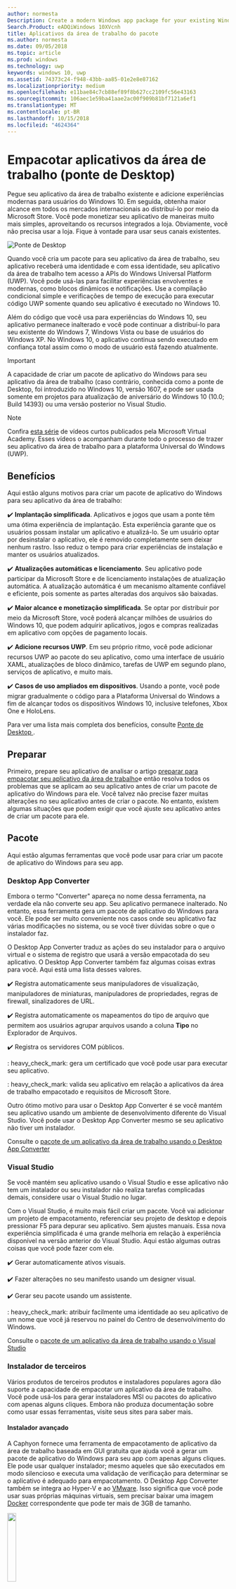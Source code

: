 ```yaml
---
author: normesta
Description: Create a modern Windows app package for your existing Windows Forms, WPF, or Win32 app or game. Add modern experiences for Windows 10 users and simplify deployment and monetization.
Search.Product: eADQiWindows 10XVcnh
title: Aplicativos da área de trabalho do pacote
ms.author: normesta
ms.date: 09/05/2018
ms.topic: article
ms.prod: windows
ms.technology: uwp
keywords: windows 10, uwp
ms.assetid: 74373c24-f948-43bb-aa85-01e2e8e87162
ms.localizationpriority: medium
ms.openlocfilehash: e11bae84c7cb88ef89f8b627cc2109fc56e43163
ms.sourcegitcommit: 106aec1e59ba41aae2ac00f909b81bf7121a6ef1
ms.translationtype: MT
ms.contentlocale: pt-BR
ms.lasthandoff: 10/15/2018
ms.locfileid: "4624364"
---
```

# <a name="package-desktop-applications-desktop-bridge"></a>Empacotar aplicativos da área de trabalho (ponte de Desktop)

Pegue seu aplicativo da área de trabalho existente e adicione experiências modernas para usuários do Windows 10. Em seguida, obtenha maior alcance em todos os mercados internacionais ao distribuí-lo por meio da Microsoft Store. Você pode monetizar seu aplicativo de maneiras muito mais simples, aproveitando os recursos integrados a loja. Obviamente, você não precisa usar a loja. Fique à vontade para usar seus canais existentes.

![Ponte de Desktop](images/desktop-to-uwp/desktop-bridge-4.png)

Quando você cria um pacote para seu aplicativo da área de trabalho, seu aplicativo receberá uma identidade e com essa identidade, seu aplicativo da área de trabalho tem acesso a APIs do Windows Universal Platform (UWP). Você pode usá-las para facilitar experiências envolventes e modernas, como blocos dinâmicos e notificações.  Use a compilação condicional simple e verificações de tempo de execução para executar código UWP somente quando seu aplicativo é executado no Windows 10.

Além do código que você usa para experiências do Windows 10, seu aplicativo permanece inalterado e você pode continuar a distribuí-lo para seu existente do Windows 7, Windows Vista ou base de usuários do Windows XP. No Windows 10, o aplicativo continua sendo executado em confiança total assim como o modo de usuário está fazendo atualmente.

>[!IMPORTANT]
>A capacidade de criar um pacote de aplicativo do Windows para seu aplicativo da área de trabalho (caso contrário, conhecida como a ponte de Desktop, foi introduzido no Windows 10, versão 1607, e pode ser usada somente em projetos para atualização de aniversário do Windows 10 (10.0; Build 14393) ou uma versão posterior no Visual Studio.

> [!NOTE]
> Confira <a href="https://mva.microsoft.com/en-US/training-courses/developers-guide-to-the-desktop-bridge-17373?l=oZG0B1WhD_8406218965/">esta série</a> de vídeos curtos publicados pela Microsoft Virtual Academy. Esses vídeos o acompanham durante todo o processo de trazer seu aplicativo da área de trabalho para a plataforma Universal do Windows (UWP).

## <a name="benefits"></a>Benefícios

Aqui estão alguns motivos para criar um pacote de aplicativo do Windows para seu aplicativo da área de trabalho:

:heavy_check_mark: **Implantação simplificada**. Aplicativos e jogos que usam a ponte têm uma ótima experiência de implantação. Esta experiência garante que os usuários possam instalar um aplicativo e atualizá-lo. Se um usuário optar por desinstalar o aplicativo, ele é removido completamente sem deixar nenhum rastro. Isso reduz o tempo para criar experiências de instalação e manter os usuários atualizados.

:heavy_check_mark: **Atualizações automáticas e licenciamento**. Seu aplicativo pode participar da Microsoft Store e de licenciamento instalações de atualização automática. A atualização automática é um mecanismo altamente confiável e eficiente, pois somente as partes alteradas dos arquivos são baixadas.

:heavy_check_mark: **Maior alcance e monetização simplificada**. Se optar por distribuir por meio da Microsoft Store, você poderá alcançar milhões de usuários do Windows 10, que podem adquirir aplicativos, jogos e compras realizadas em aplicativo com opções de pagamento locais.

:heavy_check_mark: **Adicione recursos UWP**.  Em seu próprio ritmo, você pode adicionar recursos UWP ao pacote do seu aplicativo, como uma interface de usuário XAML, atualizações de bloco dinâmico, tarefas de UWP em segundo plano, serviços de aplicativo, e muito mais.

:heavy_check_mark: **Casos de uso ampliados em dispositivos**. Usando a ponte, você pode migrar gradualmente o código para a Plataforma Universal do Windows a fim de alcançar todos os dispositivos Windows 10, inclusive telefones, Xbox One e HoloLens.

Para ver uma lista mais completa dos benefícios, consulte [Ponte de Desktop ](https://developer.microsoft.com/windows/bridges/desktop).

## <a name="prepare"></a>Preparar

Primeiro, prepare seu aplicativo de analisar o artigo [preparar para empacotar seu aplicativo da área de trabalho](desktop-to-uwp-prepare.md)e então resolva todos os problemas que se aplicam ao seu aplicativo antes de criar um pacote de aplicativo do Windows para ele. Você talvez não precise fazer muitas alterações no seu aplicativo antes de criar o pacote. No entanto, existem algumas situações que podem exigir que você ajuste seu aplicativo antes de criar um pacote para ele.

<a id="convert" />

## <a name="package"></a>Pacote

Aqui estão algumas ferramentas que você pode usar para criar um pacote de aplicativo do Windows para seu app.

### <a name="desktop-app-converter"></a>Desktop App Converter

Embora o termo "Converter" apareça no nome dessa ferramenta, na verdade ela não converte seu app. Seu aplicativo permanece inalterado. No entanto, essa ferramenta gera um pacote de aplicativo do Windows para você. Ele pode ser muito conveniente nos casos onde seu aplicativo faz várias modificações no sistema, ou se você tiver dúvidas sobre o que o instalador faz.

O Desktop App Converter traduz as ações do seu instalador para o arquivo virtual e o sistema de registro que usará a versão empacotada do seu aplicativo. O Desktop App Converter também faz algumas coisas extras para você. Aqui está uma lista desses valores.

:heavy_check_mark: Registra automaticamente seus manipuladores de visualização, manipuladores de miniaturas, manipuladores de propriedades, regras de firewall, sinalizadores de URL.

:heavy_check_mark: Registra automaticamente os mapeamentos do tipo de arquivo que permitem aos usuários agrupar arquivos usando a coluna **Tipo** no Explorador de Arquivos.

:heavy_check_mark: Registra os servidores COM públicos.

: heavy_check_mark: gera um certificado que você pode usar para executar seu aplicativo.

: heavy_check_mark: valida seu aplicativo em relação a aplicativos da área de trabalho empacotado e requisitos de Microsoft Store.

Outro ótimo motivo para usar o Desktop App Converter é se você mantém seu aplicativo usando um ambiente de desenvolvimento diferente do Visual Studio. Você pode usar o Desktop App Converter mesmo se seu aplicativo não tiver um instalador.

Consulte o [pacote de um aplicativo da área de trabalho usando o Desktop App Converter](desktop-to-uwp-run-desktop-app-converter.md)

### <a name="visual-studio"></a>Visual Studio

Se você mantém seu aplicativo usando o Visual Studio e esse aplicativo não tem um instalador ou seu instalador não realiza tarefas complicadas demais, considere usar o Visual Studio no lugar.

Com o Visual Studio, é muito mais fácil criar um pacote. Você vai adicionar um projeto de empacotamento, referenciar seu projeto de desktop e depois pressionar F5 para depurar seu aplicativo. Sem ajustes manuais. Essa nova experiência simplificada é uma grande melhoria em relação à experiência disponível na versão anterior do Visual Studio. Aqui estão algumas outras coisas que você pode fazer com ele.

:heavy_check_mark: Gerar automaticamente ativos visuais.

:heavy_check_mark: Fazer alterações no seu manifesto usando um designer visual.

:heavy_check_mark: Gerar seu pacote usando um assistente.

: heavy_check_mark: atribuir facilmente uma identidade ao seu aplicativo de um nome que você já reservou no painel do Centro de desenvolvimento do Windows.

Consulte o [pacote de um aplicativo da área de trabalho usando o Visual Studio](desktop-to-uwp-packaging-dot-net.md)

### <a name="third-party-installer"></a>Instalador de terceiros

 Vários produtos de terceiros produtos e instaladores populares agora dão suporte a capacidade de empacotar um aplicativo da área de trabalho. Você pode usá-los para gerar instaladores MSI ou pacotes do aplicativo com apenas alguns cliques. Embora não produza documentação sobre como usar essas ferramentas, visite seus sites para saber mais.

#### <a name="advanced-installer"></a>Instalador avançado

A Caphyon fornece uma ferramenta de empacotamento de aplicativo da área de trabalho baseada em GUI gratuita que ajuda você a gerar um pacote de aplicativo do Windows para seu app com apenas alguns cliques. Ele pode usar qualquer instalador; mesmo aqueles que são executados em modo silencioso e executa uma validação de verificação para determinar se o aplicativo é adequado para empacotamento.
O Desktop App Converter também se integra ao Hyper-V e ao [VMware](http://www.vmware.com/). Isso significa que você pode usar suas próprias máquinas virtuais, sem precisar baixar uma imagem [Docker](https://docs.docker.com/) correspondente que pode ter mais de 3GB de tamanho.

<img width="20%" src="images/desktop-to-uwp/Advanced_Installer_Vertical.png">

Você pode usar o [Instalador Avançado](http://www.advancedinstaller.com/) para gerar MSI e [pacotes de aplicativos Windows](http://www.advancedinstaller.com/uwp-app-package.html) a partir dos projetos existentes. Você também pode usar o instalador avançado para importar pacotes de aplicativos do Windows que você gera usando o Microsoft Desktop App Converter. Uma vez importado, você pode mantê-los usando ferramentas visuais especificamente projetadas para aplicativos UWP.

O Advanced Installer também fornece uma extensão para o Visual Studio 2017 e 2015 que pode ser usada para [compilar e depurar aplicativos de ponte de Desktop](http://www.advancedinstaller.com/debug-desktop-bridge-apps.html).

Veja este [vídeo](https://www.youtube.com/watch?v=cmLKgn04Vfg&feature=youtu.be) para uma rápida visão geral.

> [!TIP]
> Não se esqueça de conferir o recém-lançado [Advanced Installer Express Edition](https://www.advancedinstaller.com/express-edition.html).

#### <a name="cloudhouse-compatibility-containers"></a>Contêineres de Compatibilidade Cloudhouse

Para os clientes corporativos com aplicativos de linha de negócios incompatíveis com o Windows 10 e o Windows 10 S, os Contêineres de Compatibilidade da Cloudhouse permitem que os aplicativos do Windows XP e do Windows 7 sejam executados no Windows 10 e, em seguida, convertidos para execução na Plataforma Universal do Windows (UWP) para disponibilização pela Microsoft Store para Empresas ou do Microsoft Intune, sem alteração no código-fonte. Inscreva-se em uma [Avaliação gratuita](http://www.cloudhouse.com/free-trial).

<img width="20%" src="images/desktop-to-uwp/cloudhouse-container-logo.png">

A Cloudhouse fornece um Empacotador automática de empacotamento de aplicativos de linha de negócios em [Contêineres de compatibilidade](https://docs.cloudhouse.com/37613-overview/266723-compatibility-containers-for-applications) nos sistemas operacionais que os aplicativos executam atualmente (por exemplo, o Windows XP) e [prepara-o para conversão](https://docs.cloudhouse.com/37613-overview/266725-compatibility-containers-for-desktop-bridge?from_search=17883905) para a UWP. Em seguida, o Contêiner é convertido para o novo formato de pacote de aplicativos do Windows ao integrá-lo à ferramenta Desktop App Converter da Microsoft.

O Empacotador automático usa a análise de instalação/captura e de tempo de execução a fim de criar um Contêiner para o aplicativo, o que inclui os arquivos do aplicativo, o registro, os tempos de execução, as dependências, além do mecanismo de compatibilidade e redirecionamento necessários para que o aplicativo seja executado no Windows 10. O Contêiner fornece isolamento do aplicativo e seus tempos de execução para que não afetem ou entrem em conflito com outros aplicativos executados no dispositivo do usuário.

Saiba mais sobre como você pode fornecer aplicativos de negócios pela Microsoft Store para Empresas. Leia tudo em nosso [Blog de lançamento](http://www.cloudhouse.com/resources/release-solution-to-get-any-line-of-business-app-to-uwp).

#### <a name="firegiant"></a>FireGiant

A extensão [Appx FireGiant](https://www.firegiant.com/products/wix-expansion-pack/appx) permite criar pacotes de aplicativo do Windows e pacotes MSI simultaneamente do mesmo código-fonte WiX. Sempre que você criar, você pode direcionar o Windows 10 com um pacote de aplicativo do Windows e versões anteriores do Windows com MSI.

<img width="20%" src="images/desktop-to-uwp/FG3rdPartyLogo.png">

A extensão Appx FireGiant usa análise estática e emulação inteligente de projetos WiX para criar pacotes de aplicativo do Windows sem a sobrecarga de espaço em disco e de tempo de execução de contêineres ou máquinas virtuais.

Como a extensão Appx FireGiant não converte o instalador ao executá-lo, você pode manter seu instalador WiX sem precisar repetidamente convertê-lo em pacotes de aplicativo do Windows. Todos os usuários em diferentes versões do Windows obtêm seus últimos aprimoramentos e você não precisa se preocupar com pacotes de aplicativos MSI e Windows fora de sincronia.

Confira este [vídeo](https://www.youtube.com/watch?v=AFBpdBiAYQE) e veja como em algumas linhas de código FireGiant CEO Rob Mensching, cria uma versão Appx (pacote de aplicativo do Windows) a ferramenta de compactação de 7-Zip de código-fonte aberto populares e como ele aprimora os aplicativos do Windows e pacotes MSI com alterações no mesmo código-fonte WiX.

#### <a name="installaware"></a>InstallAware

Install**Aware**, com um [registro](https://www.installaware.com/press-room.htm) de suporte rápido para inovações da Microsoft, compilações de [pacotes de aplicativos do Windows (Ponte de Desktop)](https://www.installaware.com/appx-builder.htm), App-V (Virtualização de aplicativo), MSI (Windows Installer) e Pacotes EXE (Código nativo) de uma única origem.

<img width="20%" src="images/desktop-to-uwp/installaware.png">

A Install**Aware** fornece extensões gratuitas do Install**Aware** para as versões 2012 a 2017 do . Você pode usá-las para criar pacotes de aplicativo do Windows com um único clique diretamente da [barra de ferramentas do Visual Studio](https://www.installaware.com/visual-studio-installer-2015.htm).

Você também pode importar qualquer instalação, mesmo se não tiver o código-fonte dessa instalação, usando o Package**Aware** (capturas de instalação sem instantâneos) ou o Assistente de Importação de Banco de Dados (para todos os instaladores MSI e módulos de mesclagem MSM). Você pode usar as [ferramentas de GUI](https://www.installaware.com/scripting-two-way-integrated-ide.htm) para manter e aprimorar suas importações, visualmente ou por meio de script.

As [opções avançadas de criação de APPX](https://www.installaware.com/mhtml5/desktop/appx.htm) ajudam a direcionar envios da Microsoft Store ou a produzir binários de pacote de aplicativo do Windows para distribuição de sideload para os usuários finais. Você pode até mesmo compilar pacotes do Instalador **WSA** (Aplicativos do Windows Server) destinados a implantações para **Nano Servidor** desde uma única origem e com suporte total para [automação de linha de comando](https://www.installaware.com/scripting-automation-interface.htm), além de uma GUI.

A Install**Aware** também criou como [software livre](https://www.installaware.com/gnu.asp) uma **biblioteca de compilador APPX**, além de um applet de linha de comando de exemplo, sob a licença da GNU Affero GPL. Tudo isso foi projetado para uso com plataformas de software livre, como a WiX.

#### <a name="installshield"></a>InstallShield

A InstallShield fornece uma única solução para desenvolver instaladores MSI e EXE, criar pacotes UWP (Plataforma Universal do Windows) e WSA (Aplicativo de Windows Server) e para virtualizar aplicativos com um mínimo de scripts, codificação e reformulação.

<img width="20%" src="images/desktop-to-uwp/InstallShield-logo.jpg">

Examine seu projeto InstallShield em segundos para economizar horas de trabalho de investigação ao identificar automaticamente potenciais problemas de compatibilidade entre seu aplicativo e pacotes UWP e WSA.

Prepare-se para a Microsoft Store e simplifique a experiência de instalação do software no Windows 10 com a criação de pacotes de aplicativo UWP de seus projetos existentes do InstallShield. Crie pacotes do Windows Installer e de aplicativo UWP para dar suporte a todos os cenários de implantação desejados por seus clientes. Dê suporte a implantações do Nano Servidor e do Windows Server 2016 ao criar pacotes WSA de seus projetos existentes do InstallShield.

Desenvolva sua instalação em módulos para facilitar a implantação e a manutenção e então mescle os componentes e as dependências em tempo de compilação em um único pacote de aplicativo UWP para a Microsoft Store. Para a distribuição direta fora da loja, empacote seus Pacotes de Aplicativo UWP e outras dependências com um instalador de IU de pacote/avançado.

Saiba mais neste [livro eletrônico](https://na01.safelinks.protection.outlook.com/?url=https%3A%2F%2Fresources.flexerasoftware.com%2Fweb%2Fpdf%2FeBook-IS-Your-Fast-Track-to-Profit.pdf&data=02%7C01%7Cnormesta%40microsoft.com%7C86b9a00bc8e345c2ac6208d4ba464802%7C72f988bf86f141af91ab2d7cd011db47%7C1%7C1%7C636338258409706554&sdata=IAYNp9nFc8B5ayxwrs%2FQTWowUmOda6p%2Fn%2BjdHea257M%3D&reserved=0).

#### <a name="pace-suite"></a>PACE Suite

O [PACE Suite](https://pacesuite.com/) é uma ferramenta de empacotamento de aplicativo que pode ser usada para levar seus aplicativos da área de trabalho para a Plataforma Universal do Windows.

<img width="20%" src="images/desktop-to-uwp/PACE.png">

Com o PACE Suite, você não precisa preparar ambientes de empacotamento especiais ou instalar componentes adicionais do SDK do Windows. O PACE Suite pode criar pacotes de aplicativo do Windows de maneira independente em seu ambiente de empacotamento padrão no Windows 10 ou Windows Server 2016. Confira este [exemplo ilustrado](https://pacesuite.com/convert-exe-to-appx/) para saber como o PACE Suite trata o empacotamento de um instalador em um pacote de aplicativo do Windows.

Além de criar pacotes de aplicativo do Windows, você também pode usar o PACE Suite para criar pacotes do Windows Installer (MSI), patches (MSP), transformações (MST) e pacotes do App-V. Quando se trada de criação de MSI, o PACE Suite ajuda no gerenciamento de upgrades, configurações de permissão, ações personalizadas, scripts e outros. Você também pode publicar seus aplicativos diretamente no System Center Configuration Manager.

Para revisar todos os recursos de empacotamento de aplicativo, consulte [Recursos do PACE Suite](https://pacesuite.com/features/).

#### <a name="rad-studio"></a>RAD Studio

Consulte [RAD Studio da Embarcadero](https://www.embarcadero.com/products/rad-studio/windows-10-store-desktop-bridge)

#### <a name="raypack-studio"></a>RayPack Studio

Solução de empacotamento da Raynet, [RayPack Studio](https://raynet.de/Raynet-Products/RayPackStudio), dá suporte a criação de pacotes para aplicativos de desktop como um dos vários resultados possíveis de conversão eficiente e fácil de configurar e estrutura remontagem.

<img width="20%" src="images/desktop-to-uwp/RaynetLogo_v3.png">

Os ambientes virtuais existentes (Estação de Trabalho VMware, Hyper-V) podem ser usados para realizar a conversão automatizada/em massa sem uma configuração demorada do ambiente. Um componente do Studio ([RayQC Advanced](https://raynet.de/Raynet-Products/RayQCad)) é capaz de fazer testes de compatibilidade e triagem de pré-conversão para verificar se o software está qualificado para a conversão. Além disso, os usuários podem realizar agora verificações abrangentes de colisão e compatibilidade com diversas edições do Windows 10, incluindo as atualizações de Aniversário e para Criadores.

Ao lado de criação de pacotes de software para o formato APPX/UWP do Windows 10, o RayPack Studio também pode ser usado para criar pacotes clássicos do Windows Installer (MSI), patches (MSP), transformações (MST) e pacotes App-V. Além disso, essa solução vem com um conjunto de produtos de software e componentes para empacotamento de software empresarial profissional. Além de empacotamento de software e virtualização, o RayPack Studio considera todas as tarefas relacionadas ao empacotamento: verificações de compatibilidade e conflitos de pacotes e aplicativos de software ([RayQC Advanced](https://raynet.de/Raynet-Products/RayQCad)), avaliação de software ([RayEval](https://raynet.de/Raynet-Products/RayEval)) e controle de qualidade ([RayQC](https://raynet.de/Raynet-Products/RayQC)).

Combinado ao [RayFlow](https://raynet.de/Raynet-Products/RayFlow), Sistema de Fluxo de Trabalho Empresarial da Raynet, os usuários podem trabalhar com eficiência no software por todo o ciclo de vida do aplicativo empresarial, desde a solicitação do pacote, passando pela avaliação, análise, empacotamento, garantia de qualidade, testes de aceitação do usuário e implantação. Todos os pacotes e formatos podem ser armazenados e implantados diretamente no SCCM ou em outras soluções. Todo o processo de ciclo de vida do aplicativo é controlado e gerenciado pelo RayFlow. Além disso, quaisquer sistemas de pedidos, como o ServiceNow, podem ser integrados. A Raynet cria fábricas de empacotamento de software no mundo inteiro com suas ferramentas para provedores de serviço.

Confirme por conta própria e obtenha a [licença de avaliação gratuita](https://raynet.de/contact?init=license) do RayPack Studio e do RayFlow, da Raynet. Para obter mais informações, visite [www.raynet.de](https://raynet.de/home).

**Links relacionados**:

* Raynet: [https://raynet.de/home](https://raynet.de/home)
* RayPack Studio: [https://raynet.de/Raynet-Products/RayPackStudio](https://raynet.de/Raynet-Products/RayPackStudio)
* RayFlow: [https://raynet.de/Raynet-Products/RayFlow](https://raynet.de/Raynet-Products/RayFlow)
* RayEval: [https://raynet.de/Raynet-Products/RayEval](https://raynet.de/Raynet-Products/RayEval)
* RayQC: [https://raynet.de/Raynet-Products/RayQC](https://raynet.de/Raynet-Products/RayQC)
* RayQC Advanced: [https://raynet.de/Raynet-Products/RayQCad](https://raynet.de/Raynet-Products/RayQCad)
* Licença de avaliação gratuita: [https://raynet.de/contact?init=license](https://raynet.de/contact?init=license)

### <a name="manual-packaging"></a>Empacotamento manual

Como último recurso, você pode converter seu aplicativo sem usar qualquer uma dessas ferramentas. Se você deseja um controle granular sobre sua conversão, você pode criar um arquivo de manifesto e, em seguida, executar o **MakeAppx.exe** para criar seu pacote de aplicativo do Windows.

Consulte [empacotar manualmente um aplicativo da área de trabalho](desktop-to-uwp-manual-conversion.md).

## <a name="integrate"></a>Integrar

Se seu aplicativo precisa integrar com o sistema (por exemplo: estabelecer regras de firewall), descrevem esses elementos no manifesto do pacote do seu aplicativo e o sistema fará o restante. Para a maioria dessas tarefas, você não precisará escrever qualquer código. Com um pouco de XML no manifesto, você pode fazer coisas como iniciar um processo quando o usuário faz logon, integrar seu aplicativo Explorador de arquivos e adicionar seu aplicativo uma lista de destinos de impressão que aparecem em outros aplicativos.

Consulte [integrar seu aplicativo da área de trabalho empacotado com o Windows 10](desktop-to-uwp-extensions.md).

## <a name="enhance"></a>Aprimorar

Depois de ter empacotado seu app, você poderá aprimorá-lo com recursos como blocos dinâmicos e notificações por push. Alguns desses recursos podem melhorar significativamente o nível de envolvimento do seu aplicativo e custam muito pouco tempo para adicionar. Alguns aprimoramentos exigem um pouco mais de código.

Consulte [Aprimorar seu aplicativo da área de trabalho para Windows 10](desktop-to-uwp-enhance.md).

## <a name="extend"></a>Estender

Algumas experiências do Windows 10 (por exemplo, uma página da interface do usuário habilitada para toque) devem ser executadas dentro de um contêiner de app moderno. Em geral, você deve primeiro determinar se pode adicionar sua experiência por [Aprimoramento](desktop-to-uwp-enhance.md) do seu aplicativo da área de trabalho existente com APIs UWP. Se você tiver de usar um componente UWP, para obter a experiência, você pode adicionar um projeto UWP à sua solução e usar os serviços de aplicativo para se comunicar entre seu aplicativo da área de trabalho e o componente UWP.

Consulte [Estender seu aplicativo da área de trabalho com componentes UWP modernos](desktop-to-uwp-extend.md).

## <a name="migrate"></a>Migrar

Embora não haja nenhuma ferramenta que possa converter um aplicativo da área de trabalho para um aplicativo UWP, você pode reutilizar bastante de seu código existente, o que reduz o custo de criação de um novo. Você pode fazer isso mobilizando o máximo possível de lógica comercial nas bibliotecas do .NET Standard 2.0.

O NET Standard 2.0 inclui um grande aumento no número de APIs .NET juntamente com um shim de compatibilidade para seus pacotes NuGet e bibliotecas de terceiros favoritos.

Migre seu código para bibliotecas .NET Standard e, em seguida, criar um aplicativo da Plataforma Universal do Windows (UWP) para alcançar todos os dispositivos Windows 10.

Consulte [Compartilhar código entre um aplicativo da área de trabalho e um aplicativo UWP](desktop-to-uwp-migrate.md)


## <a name="test"></a>Testar

Para testar seu aplicativo em uma configuração realista enquanto você se prepara para distribuição, é melhor assinar seu aplicativo e instalá-lo. Consulte [Testar seu app](https://docs.microsoft.com/en-us/windows/uwp/porting/desktop-to-uwp-debug#test-your-app).

>[!IMPORTANT]
> Se você planeja publicar seu aplicativo na Microsoft Store, certifique-se de que seu aplicativo funcione corretamente em dispositivos que executam o Windows 10 no modo S. Isso não é um requisito da Store. Veja [Testar seu aplicativo do Windows para o Windows 10 no modo S](desktop-to-uwp-test-windows-s.md).

## <a name="validate"></a>Validar

Para seu aplicativo as chances de ser publicado na Microsoft Store ou obter [Certificados do Windows](http://go.microsoft.com/fwlink/p/?LinkID=309666), valide e teste-o localmente antes de enviá-lo para certificação.

Se você estiver usando o DAC para empacotar seu aplicativo, você pode usar o novo ``-Verify`` sinalizador para validar o pacote contra o aplicativo da área de trabalho empacotado e requisitos da loja. Consulte [Empacotar um app, assinar o app e prepará-lo para envio à loja](desktop-to-uwp-run-desktop-app-converter.md#optional-parameters).

Se você estiver usando o Visual Studio, você pode validar seu aplicativo a partir do Assistente para **Criar pacotes de aplicativo** . Consulte [Criar um arquivo de upload de pacote do aplicativo](../packaging/packaging-uwp-apps.md#create-an-app-package-upload-file).

Para executar a ferramenta manualmente, consulte [Kit de Certificação de Aplicativos Windows](../debug-test-perf/windows-app-certification-kit.md).

Para revisar a lista de testes que a certificação de aplicativo do Windows usa para validar seu aplicativo, consulte [testes de aplicativo da ponte de desktop do Windows](../debug-test-perf/windows-desktop-bridge-app-tests.md).

## <a name="distribute"></a>Distribuir

Você pode distribuir seu aplicativo publicando-o na Microsoft Store ou fazendo sideload dele para outros sistemas.

Consulte [distribuir um aplicativo da área de trabalho empacotado](desktop-to-uwp-distribute.md).

## <a name="support-and-feedback"></a>Suporte e comentários

**Encontrar respostas para suas dúvidas**

Tem dúvidas? Pergunte-nos sobre o Stack Overflow. Nossa equipe monitora estas [marcas](http://stackoverflow.com/questions/tagged/project-centennial+or+desktop-bridge). Você também pode entrar em contato conosco [aqui](https://social.msdn.microsoft.com/Forums/en-US/home?filter=alltypes&sort=relevancedesc&searchTerm=%5BDesktop%20Converter%5D).

**Fazer comentários ou sugestões de recursos**

Consulte [UserVoice](https://wpdev.uservoice.com/forums/110705-universal-windows-platform/category/161895-desktop-bridge-centennial).

## <a name="in-this-section"></a>Nesta seção

| Tópico | Descrição |
|-------|-------------|
| [Preparar para empacotar um app](desktop-to-uwp-prepare.md) | Fornece uma lista de itens para examinar antes de empacotar seu aplicativo da área de trabalho. |
| [Empacotar um aplicativo usando o Desktop App Converter](desktop-to-uwp-run-desktop-app-converter.md) | Mostra como executar o Desktop App Converter. |
| [Empacotar um aplicativo da área de trabalho manualmente](desktop-to-uwp-manual-conversion.md) | Saiba como criar um pacote de aplicativo e manifestá-lo manualmente. |
| [Empacotar um aplicativo da área de trabalho usando o Visual Studio](desktop-to-uwp-packaging-dot-net.md)| Mostra como empacotar seu aplicativo da área de trabalho usando o Visual Studio. |
| [Integrar seu aplicativo da área de trabalho com o Windows 10](desktop-to-uwp-extensions.md) | Integre seu aplicativo com o Windows 10 ao descrever tarefas no arquivo de manifesto do pacote do seu projeto de empacotamento. |
| [Aprimorar seu aplicativo da área de trabalho para Windows 10](desktop-to-uwp-enhance.md)| Use as APIs UWP para adicionar experiências modernas que atraiam os usuários do Windows 10. |
| [APIs UWP disponíveis para um aplicativo da área de trabalho empacotado](desktop-to-uwp-supported-api.md) | Ver quais estão disponíveis para seu aplicativo da área de trabalho empacotado para usar APIs UWP. |
| [Estender seu aplicativo da área de trabalho com componentes UWP modernos](desktop-to-uwp-extend.md)| Adicione experiências avançadas que devem ser executadas dentro de um contêiner de aplicativo UWP. Conecte seu aplicativo da área de trabalho com o processo UWP usando serviços de aplicativo.|
| [Executar, depurar e testar um aplicativo da área de trabalho empacotado](desktop-to-uwp-debug.md) | Explica as opções para depurar seu app empacotado. |
| [Distribuir um aplicativo da área de trabalho empacotado ](desktop-to-uwp-distribute.md) | Veja como você pode distribuir seu aplicativo convertido para usuários.  |
| [Issues(desktop-to-uwp-known-issues.md) conhecidos | Listas problemas conhecidos com aplicativos da área de trabalho de empacotamento. |
